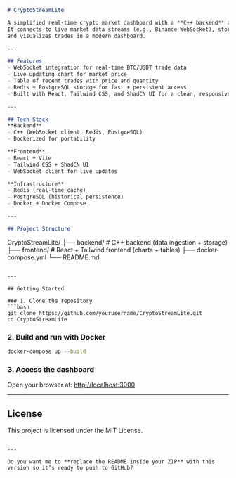 

```markdown
# CryptoStreamLite

A simplified real-time crypto market dashboard with a **C++ backend** and **React + Tailwind frontend**.  
It connects to live market data streams (e.g., Binance WebSocket), stores data in **Redis** and **PostgreSQL**,  
and visualizes trades in a modern dashboard.

---

## Features
- WebSocket integration for real-time BTC/USDT trade data  
- Live updating chart for market price  
- Table of recent trades with price and quantity  
- Redis + PostgreSQL storage for fast + persistent access  
- Built with React, Tailwind CSS, and ShadCN UI for a clean, responsive frontend  

---

## Tech Stack
**Backend**
- C++ (WebSocket client, Redis, PostgreSQL)  
- Dockerized for portability  

**Frontend**
- React + Vite  
- Tailwind CSS + ShadCN UI  
- WebSocket client for live updates  

**Infrastructure**
- Redis (real-time cache)  
- PostgreSQL (historical persistence)  
- Docker + Docker Compose  

---

## Project Structure
```

CryptoStreamLite/
├── backend/        # C++ backend (data ingestion + storage)
├── frontend/       # React + Tailwind frontend (charts + tables)
├── docker-compose.yml
└── README.md

````

---

## Getting Started

### 1. Clone the repository
```bash
git clone https://github.com/yourusername/CryptoStreamLite.git
cd CryptoStreamLite
````

### 2. Build and run with Docker

```bash
docker-compose up --build
```

### 3. Access the dashboard

Open your browser at: [http://localhost:3000](http://localhost:3000)

---

## License

This project is licensed under the MIT License.

```

---

Do you want me to **replace the README inside your ZIP** with this version so it’s ready to push to GitHub?
```
